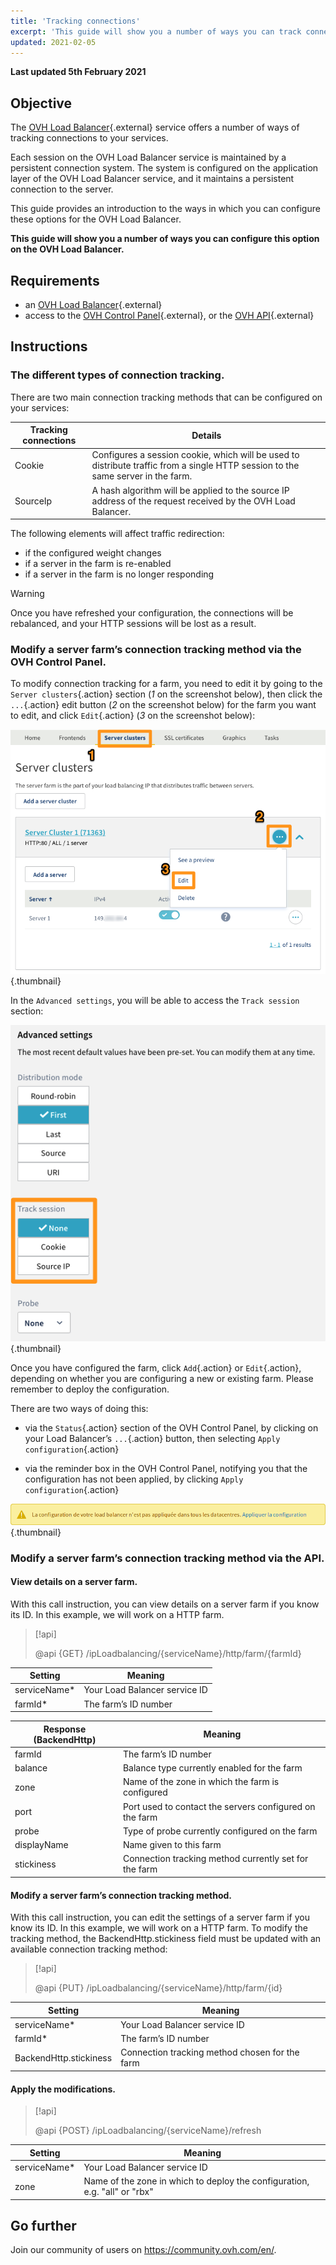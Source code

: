 ```yaml
---
title: 'Tracking connections'
excerpt: 'This guide will show you a number of ways you can track connections on the OVH Load Balancer.'
updated: 2021-02-05
---
```


**Last updated 5th February 2021**

## Objective

The [OVH Load Balancer](https://www.ovh.co.uk/solutions/load-balancer/){.external} service offers a number of ways of tracking connections to your services.

Each session on the OVH Load Balancer service is maintained by a persistent connection system. The system is configured on the application layer of the OVH Load Balancer service, and it maintains a persistent connection to the server.

This guide provides an introduction to the ways in which you can configure these options for the OVH Load Balancer.

**This guide will show you a number of ways you can configure this option on the OVH Load Balancer.**

## Requirements

- an [OVH Load Balancer](https://www.ovh.co.uk/solutions/load-balancer/){.external}
- access to the [OVH Control Panel](https://www.ovh.com/auth/?action=gotomanager&from=https://www.ovh.co.uk/&ovhSubsidiary=GB){.external}, or the [OVH API](https://api.ovh.com/){.external}


## Instructions

### The different types of connection tracking.

There are two main connection tracking methods that can be configured on your services:

|Tracking connections|Details|
|---|---|
|Cookie|Configures a session cookie, which will be used to distribute traffic from a single HTTP session to the same server in the farm.|
|SourceIp|A hash algorithm will be applied to the source IP address of the request received by the OVH Load Balancer.

The following elements will affect traffic redirection:

- if the configured weight changes
- if a server in the farm is re-enabled
- if a server in the farm is no longer responding


> [!warning]
>
> Once you have refreshed your configuration, the connections will be rebalanced, and your HTTP sessions will be lost as a result.
> 


### Modify a server farm’s connection tracking method via the OVH Control Panel.

To modify connection tracking for a farm, you need to edit it by going to the `Server clusters`{.action} section (*1* on the screenshot below), then click the `...`{.action} edit button (*2* on the screenshot below) for the farm you want to edit, and click `Edit`{.action} (*3* on the screenshot below):

![Modify a farm](images/farm_edit.png){.thumbnail}

In the `Advanced settings`, you will be able to access the `Track session` section:

![Modifying connection tracking](images/tracking_session.png){.thumbnail}


Once you have configured the farm, click `Add`{.action} or `Edit`{.action}, depending on whether you are configuring a new or existing farm.
Please remember to deploy the configuration.

There are two ways of doing this:

- via the `Status`{.action} section of the OVH Control Panel, by clicking on your Load Balancer’s `...`{.action} button, then selecting `Apply configuration`{.action}

- via the reminder box in the OVH Control Panel, notifying you that the configuration has not been applied, by clicking `Apply configuration`{.action}

![Apply a Load Balancer configuration](images/apply_configuration.png){.thumbnail}


### Modify a server farm’s connection tracking method via the API.

#### View details on a server farm.

With this call instruction, you can view details on a server farm if you know its ID. In this example, we will work on a HTTP farm.


> [!api]
>
> @api {GET} /ipLoadbalancing/{serviceName}/http/farm/{farmId}
> 

|Setting|Meaning|
|---|---|
|serviceName*|Your Load Balancer service ID|
|farmId*|The farm’s ID number|

|Response (BackendHttp)|Meaning|
|---|---|
|farmId|The farm’s ID number|
|balance|Balance type currently enabled for the farm|
|zone|Name of the zone in which the farm is configured|
|port|Port used to contact the servers configured on the farm|
|probe|Type of probe currently configured on the farm|
|displayName|Name given to this farm|
|stickiness|Connection tracking method currently set for the farm|


#### Modify a server farm’s connection tracking method.

With this call instruction, you can edit the settings of a server farm if you know its ID. In this example, we will work on a HTTP farm. To modify the tracking method, the BackendHttp.stickiness field must be updated with an available connection tracking method:


> [!api]
>
> @api {PUT} /ipLoadbalancing/{serviceName}/http/farm/{id}
> 


|Setting|Meaning|
|---|---|
|serviceName*|Your Load Balancer service ID|
|farmId*|The farm’s ID number|
|BackendHttp.stickiness|Connection tracking method chosen for the farm|


#### Apply the modifications.

> [!api]
>
> @api {POST} /ipLoadbalancing/{serviceName}/refresh
> 

|Setting|Meaning|
|---|---|
|serviceName*|Your Load Balancer service ID|
|zone|Name of the zone in which to deploy the configuration, e.g. "all" or "rbx"|


## Go further

Join our community of users on <https://community.ovh.com/en/>.
